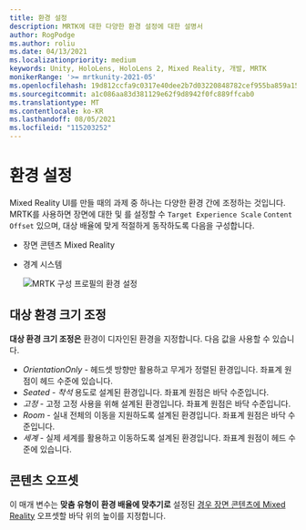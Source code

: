 ```yaml
---
title: 환경 설정
description: MRTK에 대한 다양한 환경 설정에 대한 설명서
author: RogPodge
ms.author: roliu
ms.date: 04/13/2021
ms.localizationpriority: medium
keywords: Unity, HoloLens, HoloLens 2, Mixed Reality, 개발, MRTK
monikerRange: '>= mrtkunity-2021-05'
ms.openlocfilehash: 19d812ccfa9c0317e40dee2b7d03220848782cef955ba859a150b4f4adc8aa99
ms.sourcegitcommit: a1c086aa83d381129e62f9d8942f0fc889ffcab0
ms.translationtype: MT
ms.contentlocale: ko-KR
ms.lasthandoff: 08/05/2021
ms.locfileid: "115203252"
---
```

# <a name="experience-settings"></a>환경 설정

Mixed Reality UI를 만들 때의 과제 중 하나는 다양한 환경 간에 조정하는 것입니다. MRTK를 사용하면 장면에 대한 및 를 설정할 수 `Target Experience Scale` `Content Offset` 있으며, 대상 배율에 맞게 적절하게 동작하도록 다음을 구성합니다.

- 장면 콘텐츠 Mixed Reality
- 경계 시스템

  ![MRTK 구성 프로필의 환경 설정](../images/experience-settings/ExperienceSettings.png)

## <a name="target-experience-scale"></a>대상 환경 크기 조정

**대상 환경 크기 조정은** 환경이 디자인된 환경을 지정합니다. 다음 값을 사용할 수 있습니다.

* *OrientationOnly* - 헤드셋 방향만 활용하고 무게가 정렬된 환경입니다. 좌표계 원점이 헤드 수준에 있습니다.
* *Seated - 착석* 용도로 설계된 환경입니다. 좌표계 원점은 바닥 수준입니다.
* *고정* - 고정 고정 사용을 위해 설계된 환경입니다. 좌표계 원점은 바닥 수준입니다.
* *Room* - 실내 전체의 이동을 지원하도록 설계된 환경입니다. 좌표계 원점은 바닥 수준입니다.
* *세계* - 실제 세계를 활용하고 이동하도록 설계된 환경입니다. 좌표계 원점이 헤드 수준에 있습니다.

## <a name="content-offset"></a>콘텐츠 오프셋

이 매개 변수는 **맞춤 유형이** **환경 배율에 맞추기로** 설정된 [경우 장면 콘텐츠에 Mixed Reality](scene-content.md) 오프셋할 바닥 위의 높이를 지정합니다.
